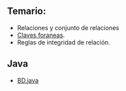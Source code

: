 ## Temario:
 - Relaciones y conjunto de relaciones
  - [Claves foraneas](claves-foreaneas.html).
  - Reglas de integridad de relación.

## Java

- [BD.java](./BD.java)
